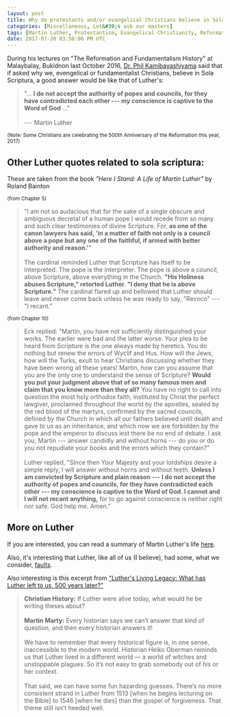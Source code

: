 ```yaml
---
layout: post
title: Why do protestants and/or evangelical Christians believe in Sola Scriptura?
categories: [Miscellaneous, Let&#39;s ask our masters]
tags: [Martin Luther, Protestantism, Evangelical Christianity, Reformation, Roland Bainton, Phil Kamibayashiyama]
date: 2017-07-30 03:50:00 PM UTC
---
```


<!-- July 30, 2017 11:50:00 PM Philippine Time -->

During his lectures on "The Reformation and Fundamentalism History" at Malaybalay, Bukidnon last October 2016, [Dr. Phil Kamibayashiyama](http://www.bjmbc.org/faculty.html) said that if asked why we, evengelical or fundamentalist Christians, believe in Sola Scriptura, a good answer would be like that of Luther's:

> "... **I do not accept the authority of popes and councils, for they have contradicted each other --- my conscience is captive to the Word of God** ..."
<br /><br />
--- Martin Luther

<small>(Note: Some Christians are celebrating the 500th Anniversary of the Reformation this year, 2017)</small>


## Other Luther quotes related to sola scriptura:

These are taken from the book _"Here I Stand: A Life of Martin Luther"_ by Roland Bainton

<small>(from Chapter 5)</small>

> "I am not so audacious that for the
sake of a single obscure and ambiguous decretal of a human pope
I would recede from so many and such clear testimonies of divine
Scripture. For, **as one of the canon lawyers has said, 'in a matter of faith not only is a council above a pope but any one of the faithful, if armed with better authority and reason.'**"
<br /><br />
> The cardinal reminded
Luther that Scripture has itself to be interpreted. The pope is the
interpreter. The pope is above a council, above Scripture, above
everything in the Church. **"His Holiness abuses Scripture," retorted Luther. "I deny that he is above Scripture."** The cardinal flared up and bellowed that Luther should leave and never come back unless he was ready to say, "Revoco" --- "I recant."

<small>(from Chapter 10)</small>

> Eck replied: "Martin, you have not sufficiently distinguished your
works. The earlier were bad and the latter worse. Your plea to be
heard from Scripture is the one always made by heretics. You do
nothing but renew the errors of Wyclif and Hus. How will the Jews,
how will the Turks, exult to hear Christians discussing whether they
have been wrong all these years! Martin, how can you assume that
you are the only one to understand the sense of Scripture? **Would you put your judgment above that of so many famous men and claim that you know more than they all?** You have no right to call into question the most holy orthodox faith, instituted by Christ the perfect lawgiver,
proclaimed throughout the world by the apostles, sealed by
the red blood of the martyrs, confirmed by the sacred councils, defined
by the Church in which all our fathers believed until death and
gave to us as an inheritance, and which now we are forbidden by the
pope and the emperor to discuss lest there be no end of debate. I ask
you, Martin --- answer candidly and without horns --- do you or do you
not repudiate your books and the errors which they contain?"
<br /><br />
> Luther replied, "Since then Your Majesty and your lordships desire
a simple reply, I will answer without horns and without teeth. **Unless I am convicted by Scripture and plain reason --- I do not accept the authority of popes and councils, for they have contradicted each other --- my conscience is captive to the Word of God. I cannot and I will not recant anything,** for to go against conscience is neither right
nor safe. God help me. Amen."

## More on Luther

If you are interested, you can read a summary of Martin Luther's life [here](http://www.christianitytoday.com/history/people/theologians/martin-luther.html).

Also, it's interesting that Luther, like all of us (I believe), had some, what we consider, [faults](http://www.christianitytoday.com/history/issues/issue-39/was-luther-anti-semitic.html).

<!--
But, as Dr. Kamibayashiyama pointed out in his lectures on the reformation, if I remember his words correctly, **we have to be gracious** to those great men from the past because we saw the results of their mistakes while they were not able to see them --- we are standing on their shoulders... (or something like that).
-->

Also interesting is this excerpt from ["Luther's Living Legacy: What has Luther left to us, 500 years later?"](http://www.christianitytoday.com/history/issues/issue-39/luthers-living-legacy.html)

> **Christian History:** If Luther were alive today, what would he be writing theses about?
<br /><br />
> **Martin Marty:** Every historian says we can’t answer that kind of question, and then every historian answers it!
<br /><br />
> We have to remember that every historical figure is, in one sense, inaccessible to the modern world. Historian Heiko Oberman reminds us that Luther lived in a different world — a world of witches and unstoppable plagues. So it’s not easy to grab somebody out of his or her context.
<br /><br />
> That said, we can have some fun hazarding guesses. There’s no more consistent strand in Luther from 1513 [when he begins lecturing on the Bible] to 1546 [when he dies] than the gospel of forgiveness. That theme still isn’t heeded well.
